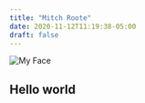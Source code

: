 ```yaml
---
title: "Mitch Roote"
date: 2020-11-12T11:19:38-05:00
draft: false
---
```


![My Face](/img/face.jpg)

## Hello world



